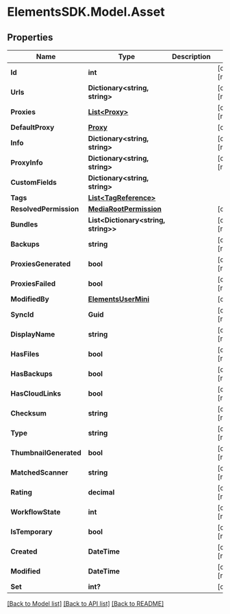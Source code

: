 # ElementsSDK.Model.Asset

## Properties

Name | Type | Description | Notes
------------ | ------------- | ------------- | -------------
**Id** | **int** |  | [optional] [readonly] 
**Urls** | **Dictionary&lt;string, string&gt;** |  | [optional] [readonly] 
**Proxies** | [**List&lt;Proxy&gt;**](Proxy.md) |  | [optional] [readonly] 
**DefaultProxy** | [**Proxy**](Proxy.md) |  | [optional] 
**Info** | **Dictionary&lt;string, string&gt;** |  | [optional] [readonly] 
**ProxyInfo** | **Dictionary&lt;string, string&gt;** |  | [optional] [readonly] 
**CustomFields** | **Dictionary&lt;string, string&gt;** |  | 
**Tags** | [**List&lt;TagReference&gt;**](TagReference.md) |  | 
**ResolvedPermission** | [**MediaRootPermission**](MediaRootPermission.md) |  | [optional] 
**Bundles** | **List&lt;Dictionary&lt;string, string&gt;&gt;** |  | [optional] [readonly] 
**Backups** | **string** |  | [optional] [readonly] 
**ProxiesGenerated** | **bool** |  | [optional] [readonly] 
**ProxiesFailed** | **bool** |  | [optional] [readonly] 
**ModifiedBy** | [**ElementsUserMini**](ElementsUserMini.md) |  | [optional] 
**SyncId** | **Guid** |  | [optional] [readonly] 
**DisplayName** | **string** |  | [optional] [readonly] 
**HasFiles** | **bool** |  | [optional] [readonly] 
**HasBackups** | **bool** |  | [optional] [readonly] 
**HasCloudLinks** | **bool** |  | [optional] [readonly] 
**Checksum** | **string** |  | [optional] [readonly] 
**Type** | **string** |  | [optional] [readonly] 
**ThumbnailGenerated** | **bool** |  | [optional] [readonly] 
**MatchedScanner** | **string** |  | [optional] [readonly] 
**Rating** | **decimal** |  | [optional] [readonly] 
**WorkflowState** | **int** |  | [optional] [readonly] 
**IsTemporary** | **bool** |  | [optional] [readonly] 
**Created** | **DateTime** |  | [optional] [readonly] 
**Modified** | **DateTime** |  | [optional] [readonly] 
**Set** | **int?** |  | [optional] 

[[Back to Model list]](../#documentation-for-models) [[Back to API list]](../#documentation-for-api-endpoints) [[Back to README]](../)

